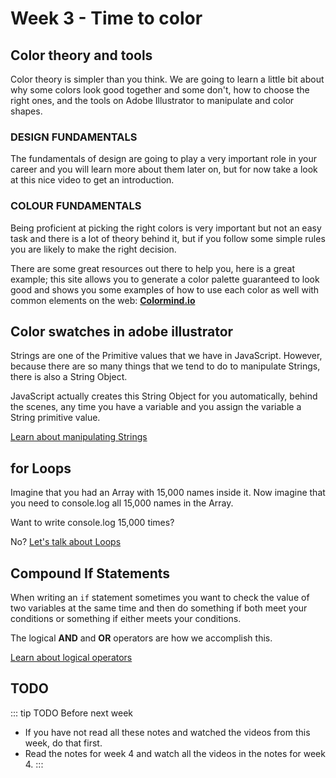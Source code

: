 # Week 3 - Time to color

## Color theory and tools

Color theory is simpler than you think. We are going to learn a little bit about why some colors look good together and some don't,  how to choose the right ones, and the tools on Adobe Illustrator to manipulate and color shapes.


### DESIGN FUNDAMENTALS   

The fundamentals of design are going to play a very important role in your career and you will learn more about them later on, but for now take a look at this nice video to get an introduction.

<YouTube
  title="Beginning Graphic Design: Fundamentals"
  url="https://www.youtube.com/embed/YqQx75OPRa0"
/>


### COLOUR FUNDAMENTALS 

Being proficient at picking the right colors is very important but not an easy task and there is a lot of theory behind it, but if you follow some simple rules you are likely to make the right decision.

<YouTube
  title="Beginning Graphic Design: Color"
  url="https://www.youtube.com/embed/_2LLXnUdUIc"
/>


There are some great resources out there to help you, here is a great example; this site allows you to generate a color palette guaranteed to look good and shows you some examples of how to use each color as well with common elements on the web: **[Colormind.io](http://colormind.io/bootstrap/)**


## Color swatches in adobe illustrator

Strings are one of the Primitive values that we have in JavaScript. However, because there are so many things that we tend to do to manipulate Strings, there is also a String Object.

JavaScript actually creates this String Object for you automatically, behind the scenes, any time you have a variable and you assign the variable a String primitive value.

[Learn about manipulating Strings](./strings.md)

## for Loops

Imagine that you had an Array with 15,000 names inside it. Now imagine that you need to console.log all 15,000 names in the Array.

Want to write console.log 15,000 times?

No? [Let's talk about Loops](./for.md)

## Compound If Statements

When writing an `if` statement sometimes you want to check the value of two variables at the same time and then do something if both meet your conditions or something if either meets your conditions.

The logical **AND** and **OR** operators are how we accomplish this.

[Learn about logical operators](./compound.md)

## TODO

::: tip TODO Before next week

- If you have not read all these notes and watched the videos from this week, do that first.
- Read the notes for week 4 and watch all the videos in the notes for week 4.
  :::
